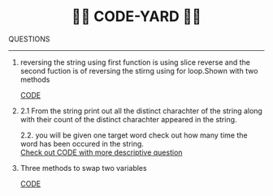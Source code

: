 <h1 align="center">👩‍💻 CODE-YARD 👩‍💻 </h1>

QUESTIONS

___
1. reversing the string using first function is using slice reverse and the second fuction is of reversing the stirng using for loop.Shown with two methods

    [CODE](https://github.com/balirampansare/Code-Yard/blob/main/Codes/1%20string%20reverse.py)

2.
    2.1 From the string print out all the distinct charachter of the string along with their count of the distinct charachter appeared in the string.

    2.2. you will be given one target word check out how many time the word has been occured in the string.      
    [Check out CODE with more descriptive question](https://github.com/balirampansare/Code-Yard/blob/main/Codes/2%20unique%20char%20count.py)

3. Three methods to swap two variables

    [CODE](https://github.com/balirampansare/Code-Yard/blob/main/Codes/3%20swap2variables.py)